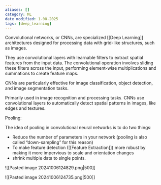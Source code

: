 ```yaml
---
aliases: []
category: ML
date modified: 1-08-2025
tags: [deep_learning]
---
```

Convolutional networks, or CNNs, are specialized [[Deep Learning]] architectures designed for processing data with grid-like structures, such as images. 

They use convolutional layers with learnable filters to extract spatial features from the input data. The convolutional operation involves sliding these filters across the input, performing element-wise multiplications and summations to create feature maps. 

CNNs are particularly effective for image classification, object detection, and image segmentation tasks.

Primarily used in image recognition and processing tasks. CNNs use convolutional layers to automatically detect spatial patterns in images, like edges and textures.

Pooling:

The idea of pooling in convolutional neural networks is to do two things:
- Reduce the number of parameters in your network (pooling is also called “down-sampling” for this reason)
- To make feature detection ([[Feature Extraction]]) more robust by making it more impervious to scale and orientation changes
- shrink multiple data to single points.

![[Pasted image 20241006124829.png|500]]

![[Pasted image 20241006124735.png|500]]
